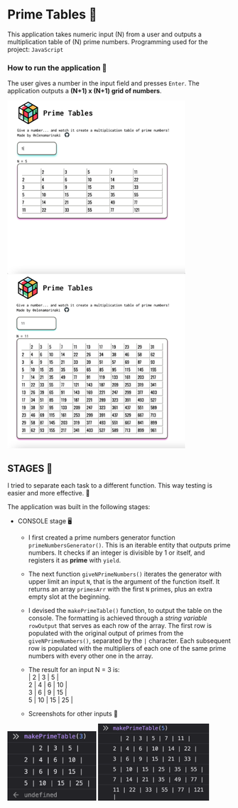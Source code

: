 # Prime Tables 🧩

This application takes numeric input (N) from a user and outputs a multiplication table of (N) prime numbers.
Programming used for the project: `JavaScript`

### How to run the application 🎲

The user gives a number in the input field and presses `Enter`. The application outputs a **(N+1) x (N+1) grid of numbers**.

<img src="app-screenshots/screen_3.png" width="400"/>
<img src="app-screenshots/screen_4.png" width="400"/>

## STAGES 🧱

I tried to separate each task to a different function. This way testing is easier and more effective. 🔬

The application was built in the following stages:

- CONSOLE stage 🖥
  - I first created a prime numbers generator function `primeNumbersGenerator()`. This is an iterable entity that outputs prime numbers. It checks if an integer is divisible by 1 or itself, and registers it as **prime** with `yield`.
  - The next function `giveNPrimeNumbers()` iterates the generator with upper limit an input `N`, that is the argument of the function itself. It returns an array `primesArr` with the first `N` primes, plus an extra empty slot at the beginning. 
  - I devised the `makePrimeTable()` function, to output the table on the console. The formatting is achieved through a *string variable* `rowOutput` that serves as each row of the array. The first row is populated with the original output of primes from the `giveNPrimeNumbers()`, separated by the `|` character. Each subsequent row is populated with the multipliers of each one of the same prime numbers with every other one in the array.
  - The result for an input N = 3 is:<br />
        | 2 | 3 | 5 |<br />
      2 | 4 | 6 | 10 |<br />
      3 | 6 | 9 | 15 |<br />
      5 | 10 | 15 | 25 |<br />

  - Screenshots for other inputs 🧮
<img src="app-screenshots/screen_1.png" width="200"/>
<img src="app-screenshots/screen_2.png" width="250"/>

